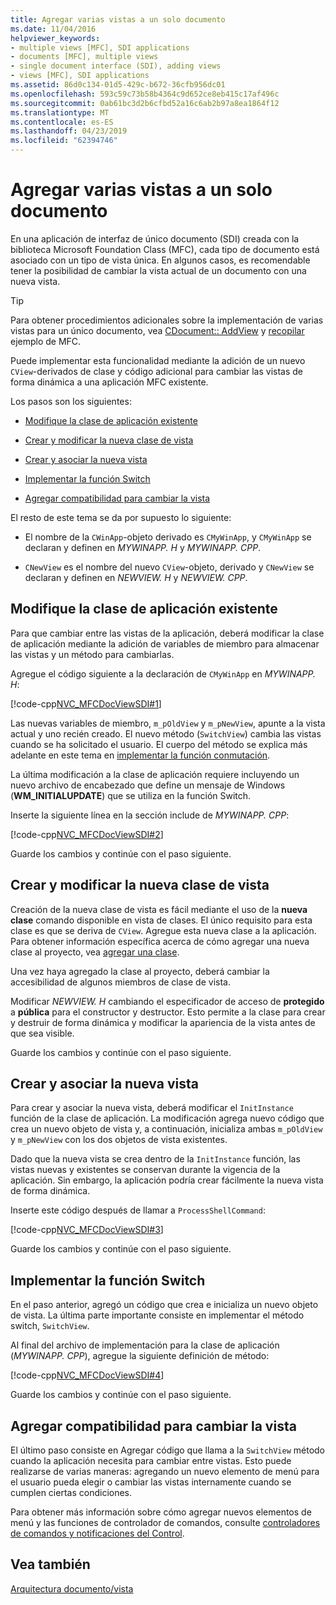 ```yaml
---
title: Agregar varias vistas a un solo documento
ms.date: 11/04/2016
helpviewer_keywords:
- multiple views [MFC], SDI applications
- documents [MFC], multiple views
- single document interface (SDI), adding views
- views [MFC], SDI applications
ms.assetid: 86d0c134-01d5-429c-b672-36cfb956dc01
ms.openlocfilehash: 593c59c73b58b4364c9d652ce8eb415c17af496c
ms.sourcegitcommit: 0ab61bc3d2b6cfbd52a16c6ab2b97a8ea1864f12
ms.translationtype: MT
ms.contentlocale: es-ES
ms.lasthandoff: 04/23/2019
ms.locfileid: "62394746"
---
```

# <a name="adding-multiple-views-to-a-single-document"></a>Agregar varias vistas a un solo documento

En una aplicación de interfaz de único documento (SDI) creada con la biblioteca Microsoft Foundation Class (MFC), cada tipo de documento está asociado con un tipo de vista única. En algunos casos, es recomendable tener la posibilidad de cambiar la vista actual de un documento con una nueva vista.

> [!TIP]
>  Para obtener procedimientos adicionales sobre la implementación de varias vistas para un único documento, vea [CDocument:: AddView](../mfc/reference/cdocument-class.md#addview) y [recopilar](../overview/visual-cpp-samples.md) ejemplo de MFC.

Puede implementar esta funcionalidad mediante la adición de un nuevo `CView`-derivados de clase y código adicional para cambiar las vistas de forma dinámica a una aplicación MFC existente.

Los pasos son los siguientes:

- [Modifique la clase de aplicación existente](#vcconmodifyexistingapplicationa1)

- [Crear y modificar la nueva clase de vista](#vcconnewviewclassa2)

- [Crear y asociar la nueva vista](#vcconattachnewviewa3)

- [Implementar la función Switch](#vcconswitchingfunctiona4)

- [Agregar compatibilidad para cambiar la vista](#vcconswitchingtheviewa5)

El resto de este tema se da por supuesto lo siguiente:

- El nombre de la `CWinApp`-objeto derivado es `CMyWinApp`, y `CMyWinApp` se declaran y definen en *MYWINAPP. H* y *MYWINAPP. CPP*.

- `CNewView` es el nombre del nuevo `CView`-objeto, derivado y `CNewView` se declaran y definen en *NEWVIEW. H* y *NEWVIEW. CPP*.

##  <a name="vcconmodifyexistingapplicationa1"></a> Modifique la clase de aplicación existente

Para que cambiar entre las vistas de la aplicación, deberá modificar la clase de aplicación mediante la adición de variables de miembro para almacenar las vistas y un método para cambiarlas.

Agregue el código siguiente a la declaración de `CMyWinApp` en *MYWINAPP. H*:

[!code-cpp[NVC_MFCDocViewSDI#1](../mfc/codesnippet/cpp/adding-multiple-views-to-a-single-document_1.h)]

Las nuevas variables de miembro, `m_pOldView` y `m_pNewView`, apunte a la vista actual y uno recién creado. El nuevo método (`SwitchView`) cambia las vistas cuando se ha solicitado el usuario. El cuerpo del método se explica más adelante en este tema en [implementar la función conmutación](#vcconswitchingfunctiona4).

La última modificación a la clase de aplicación requiere incluyendo un nuevo archivo de encabezado que define un mensaje de Windows (**WM_INITIALUPDATE**) que se utiliza en la función Switch.

Inserte la siguiente línea en la sección include de *MYWINAPP. CPP*:

[!code-cpp[NVC_MFCDocViewSDI#2](../mfc/codesnippet/cpp/adding-multiple-views-to-a-single-document_2.cpp)]

Guarde los cambios y continúe con el paso siguiente.

##  <a name="vcconnewviewclassa2"></a> Crear y modificar la nueva clase de vista

Creación de la nueva clase de vista es fácil mediante el uso de la **nueva clase** comando disponible en vista de clases. El único requisito para esta clase es que se deriva de `CView`. Agregue esta nueva clase a la aplicación. Para obtener información específica acerca de cómo agregar una nueva clase al proyecto, vea [agregar una clase](../ide/adding-a-class-visual-cpp.md).

Una vez haya agregado la clase al proyecto, deberá cambiar la accesibilidad de algunos miembros de clase de vista.

Modificar *NEWVIEW. H* cambiando el especificador de acceso de **protegido** a **pública** para el constructor y destructor. Esto permite a la clase para crear y destruir de forma dinámica y modificar la apariencia de la vista antes de que sea visible.

Guarde los cambios y continúe con el paso siguiente.

##  <a name="vcconattachnewviewa3"></a> Crear y asociar la nueva vista

Para crear y asociar la nueva vista, deberá modificar el `InitInstance` función de la clase de aplicación. La modificación agrega nuevo código que crea un nuevo objeto de vista y, a continuación, inicializa ambas `m_pOldView` y `m_pNewView` con los dos objetos de vista existentes.

Dado que la nueva vista se crea dentro de la `InitInstance` función, las vistas nuevas y existentes se conservan durante la vigencia de la aplicación. Sin embargo, la aplicación podría crear fácilmente la nueva vista de forma dinámica.

Inserte este código después de llamar a `ProcessShellCommand`:

[!code-cpp[NVC_MFCDocViewSDI#3](../mfc/codesnippet/cpp/adding-multiple-views-to-a-single-document_3.cpp)]

Guarde los cambios y continúe con el paso siguiente.

##  <a name="vcconswitchingfunctiona4"></a> Implementar la función Switch

En el paso anterior, agregó un código que crea e inicializa un nuevo objeto de vista. La última parte importante consiste en implementar el método switch, `SwitchView`.

Al final del archivo de implementación para la clase de aplicación (*MYWINAPP. CPP*), agregue la siguiente definición de método:

[!code-cpp[NVC_MFCDocViewSDI#4](../mfc/codesnippet/cpp/adding-multiple-views-to-a-single-document_4.cpp)]

Guarde los cambios y continúe con el paso siguiente.

##  <a name="vcconswitchingtheviewa5"></a> Agregar compatibilidad para cambiar la vista

El último paso consiste en Agregar código que llama a la `SwitchView` método cuando la aplicación necesita para cambiar entre vistas. Esto puede realizarse de varias maneras: agregando un nuevo elemento de menú para el usuario pueda elegir o cambiar las vistas internamente cuando se cumplen ciertas condiciones.

Para obtener más información sobre cómo agregar nuevos elementos de menú y las funciones de controlador de comandos, consulte [controladores de comandos y notificaciones del Control](../mfc/handlers-for-commands-and-control-notifications.md).

## <a name="see-also"></a>Vea también

[Arquitectura documento/vista](../mfc/document-view-architecture.md)
